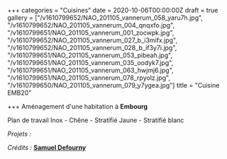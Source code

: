 +++
categories = "Cuisines"
date = 2020-10-06T00:00:00Z
draft = true
gallery = ["/v1610799652/NAO_201105_vannerum_058_yaru7h.jpg", "/v1610799652/NAO_201105_vannerum_004_qnqxfo.jpg", "/v1610799651/NAO_201105_vannerum_001_zocwpk.jpg", "/v1610799652/NAO_201105_vannerum_027_b_i3mifx.jpg", "/v1610799652/NAO_201105_vannerum_028_b_if3y7i.jpg", "/v1610799651/NAO_201105_vannerum_053_pibeah.jpg", "/v1610799651/NAO_201105_vannerum_035_oodyk7.jpg", "/v1610799651/NAO_201105_vannerum_063_hwjmj6.jpg", "/v1610799651/NAO_201105_vannerum_078_rpyolz.jpg", "/v1610799650/NAO_201105_vannerum_079_y7ygea.jpg"]
title = "Cuisine EMB20"

+++
Aménagement d'une habitation à **Embourg**

Plan de travail Inox - Chêne - Stratifié Jaune - Stratifié blanc

_Projets :_

_Crédits :_ [**Samuel Defourny**](https://www.smdf.be/)